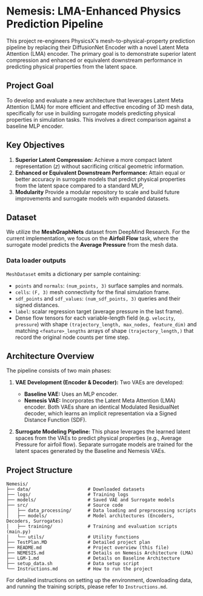 # Nemesis: LMA-Enhanced Physics Prediction Pipeline

This project re-engineers PhysicsX's mesh-to-physical-property prediction pipeline by replacing their DiffusionNet Encoder with a novel Latent Meta Attention (LMA) encoder. The primary goal is to demonstrate superior latent compression and enhanced or equivalent downstream performance in predicting physical properties from the latent space.

## Project Goal

To develop and evaluate a new architecture that leverages Latent Meta Attention (LMA) for more efficient and effective encoding of 3D mesh data, specifically for use in building surrogate models predicting physical properties in simulation tasks. This involves a direct comparison against a baseline MLP encoder.

## Key Objectives

1.  **Superior Latent Compression:** Achieve a more compact latent representation ($z$) without sacrificing critical geometric information.
2.  **Enhanced or Equivalent Downstream Performance:** Attain equal or better accuracy in surrogate models that predict physical properties from the latent space compared to a standard MLP,
3.  **Modularity** Provide a modular repository to scale and build future improvements and surrogate models with expanded datasets.

## Dataset

We utilize the **MeshGraphNets** dataset from DeepMind Research. For the current implementation, we focus on the **Airfoil Flow** task, where the surrogate model predicts the **Average Pressure** from the mesh data.

### Data loader outputs

`MeshDataset` emits a dictionary per sample containing:

* `points` and `normals`: `(num_points, 3)` surface samples and normals.
* `cells`: `(F, 3)` mesh connectivity for the final simulation frame.
* `sdf_points` and `sdf_values`: `(num_sdf_points, 3)` queries and their signed distances.
* `label`: scalar regression target (average pressure in the last frame).
* Dense flow tensors for each variable-length field (e.g. `velocity`, `pressure`) with shape `(trajectory_length, max_nodes, feature_dim)` and matching `<feature>_lengths` arrays of shape `(trajectory_length,)` that record the original node counts per time step.

## Architecture Overview

The pipeline consists of two main phases:

1.  **VAE Development (Encoder & Decoder):** Two VAEs are developed:
    *   **Baseline VAE:** Uses an MLP encoder.
    *   **Nemesis VAE:** Incorporates the Latent Meta Attention (LMA) encoder.
    Both VAEs share an identical Modulated ResidualNet decoder, which learns an implicit representation via a Signed Distance Function (SDF).

2.  **Surrogate Modeling Pipeline:** This phase leverages the learned latent spaces from the VAEs to predict physical properties (e.g., Average Pressure for airfoil flow). Separate surrogate models are trained for the latent spaces generated by the Baseline and Nemesis VAEs.

## Project Structure

```
Nemesis/
├── data/                     # Downloaded datasets
├── logs/                     # Training logs
├── models/                   # Saved VAE and Surrogate models
├── src/                      # Source code
│   ├── data_processing/      # Data loading and preprocessing scripts
│   ├── models/               # Model architectures (Encoders, Decoders, Surrogates)
│   ├── training/             # Training and evaluation scripts (main.py)
│   └── utils/                # Utility functions
├── TestPlan.MD               # Detailed project plan
├── README.md                 # Project overview (this file)
├── NEMESIS.md                # Details on Nemesis Architecture (LMA)
├── LGM-1.md                  # Details on Baseline Architecture
├── setup_data.sh             # Data setup script
└── Instructions.md           # How to run the project
```

For detailed instructions on setting up the environment, downloading data, and running the training scripts, please refer to `Instructions.md`.
